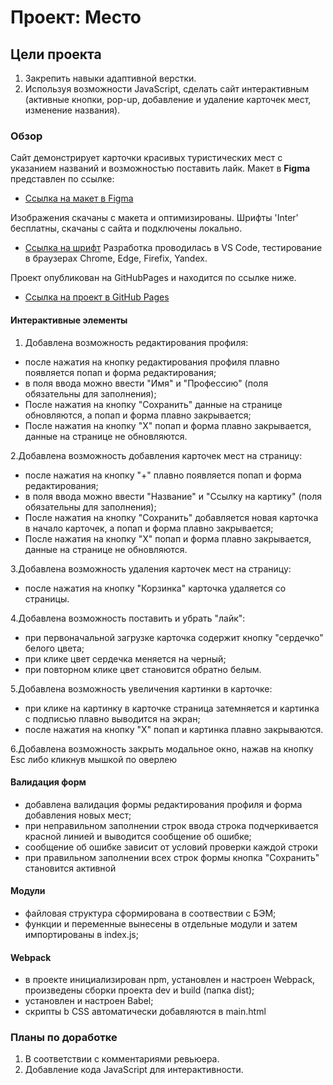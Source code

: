 # Проект: Место

## Цели проекта

1. Закрепить навыки адаптивной верстки.
2. Используя возможности JavaScript, сделать сайт интерактивным (активные кнопки, pop-up, добавление и удаление карточек мест, изменение названия).

### Обзор

Сайт демонстрирует карточки красивых туристических мест с указанием названий и возможностью поставить лайк.
Макет в **Figma** представлен по ссылке:

* [Ссылка на макет в Figma](https://www.figma.com/file/2cn9N9jSkmxD84oJik7xL7/JavaScript.-Sprint-4?node-id=0%3A1)

Изображения скачаны с макета и оптимизированы. Шрифты 'Inter' бесплатны, скачаны с сайта и подключены локально.

* [Ссылка на шрифт](https://rsms.me/inter/)
Разработка проводилась в VS Code, тестирование в браузерах Chrome, Edge, Firefix, Yandex.

Проект опубликован на GitHubPages и находится по ссылке ниже.

* [Ссылка на проект в GitHub Pages](https://konashinalexander.github.io/mesto-project-bootcamp/)

#### Интерактивные элементы

1. Добавлена возможность редактирования профиля:

* после нажатия на кнопку редактирования профиля плавно появляется попап и форма редактирования;
* в поля ввода можно ввести "Имя" и "Профессию" (поля обязательны для заполнения);
* После нажатия на кнопку "Сохранить" данные на странице обновляются, а попап и форма плавно закрывается;
* После нажатия на кнопку "Х" попап и форма плавно закрывается, данные на странице не обновляются.

2.Добавлена возможность добавления карточек мест на страницу:

* после нажатия на кнопку "+" плавно появляется попап и форма редактирования;
* в поля ввода можно ввести "Название" и "Ссылку на картику" (поля обязательны для заполнения);
* После нажатия на кнопку "Сохранить" добавляется новая карточка в начало карточек, а попап и форма плавно закрывается;
* После нажатия на кнопку "Х" попап и форма плавно закрывается, данные на странице не обновляются.

3.Добавлена возможность удаления карточек мест на страницу:

* после нажатия на кнопку "Корзинка" карточка удаляется со страницы.

4.Добавлена возможность поставить и убрать "лайк":

* при первоначальной загрузке карточка содержит кнопку "сердечко" белого цвета;
* при клике цвет сердечка меняется на черный;
* при повторном клике цвет становится обратно белым.

5.Добавлена возможность увеличения картинки в карточке:

* при клике на картинку в карточке страница затемняется и картинка с подписью плавно выводится на экран;
* после нажатия на кнопку "Х" попап и картинка плавно закрываются.

6.Добавлена возможность закрыть модальное окно, нажав на кнопку Esc либо кликнув мышкой по оверлею

#### Валидация форм

* добавлена валидация формы редактирования профиля и форма добавления новых мест;
* при неправильном заполнении строк ввода строка подчеркивается красной линией и выводится сообщение об ошибке;
* сообщение об ошибке зависит от условий проверки каждой строки
* при правильном заполнении всех строк формы кнопка "Сохранить" становится активной

#### Модули

* файловая структура сформирована в соотвествии с БЭМ;
* функции и переменные вынесены в отдельные модули и затем импортированы в index.js;

#### Webpack

* в проекте инициализирован npm, установлен и настроен Webpack, произведены сборки проекта dev и build (папка dist);
* установлен и настроен Babel;
* скрипты b CSS автоматически добавляются в main.html

### Планы по доработке

1. В соответствии с комментариями ревьюера.
2. Добавление кода JavaScript для интерактивности.
